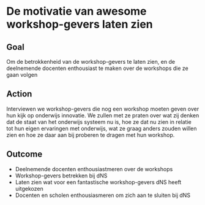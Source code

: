 # De motivatie van awesome workshop-gevers laten zien

## Goal
Om de betrokkenheid van de workshop-gevers te laten zien, en de deelnemende docenten enthousiast te maken over de workshops die ze gaan volgen

## Action

Interviewen we workshop-gevers die nog een workshop moeten geven over hun kijk op onderwijs innovatie.
We zullen met ze praten over wat zij denken dat de staat van het onderwijs systeem nu is, hoe ze dat nu zien in relatie tot hun eigen ervaringen met onderwijs, wat ze graag anders zouden willen zien en hoe ze daar aan bij proberen te dragen met hun workshop.


## Outcome
* Deelnemende docenten enthousiastmeren over de workshops
* Workshop-gevers betrekken bij dNS
* Laten zien wat voor een fantastische workshop-gevers dNS heeft uitgekozen
* Docenten en scholen enthousiasmeren om zich aan te sluiten bij dNS


